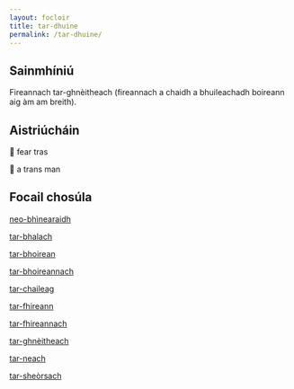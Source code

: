 ```yaml
---
layout: focloir
title: tar-dhuine
permalink: /tar-dhuine/
---
```


## Sainmhíniú

Fireannach tar-ghnèitheach (fireannach a chaidh a bhuileachadh boireann aig àm am breith).

## Aistriúcháin

&#x1f3f4;&#xe0067;&#xe0062;&#xe0073;&#xe0063;&#xe0074;&#xe007f; fear tras

&#x1f3f4;&#xe0067;&#xe0062;&#xe0065;&#xe006e;&#xe0067;&#xe007f; a trans man

## Focail chosúla

[neo-bhìnearaidh](https://faclair.lgbt/neo-bhinearaidh)

[tar-bhalach](https://faclair.lgbt/tar-bhalach)

[tar-bhoirean](https://faclair.lgbt/tar-bhoireann)

[tar-bhoireannach](https://faclair.lgbt/tar-bhoireannach)

[tar-chaileag](https://faclair.lgbt/tar-chaileag)

[tar-fhireann](https://faclair.lgbt/tar-fhireann)

[tar-fhireannach](https://faclair.lgbt/tar-fhireannach)

[tar-ghnèitheach](https://faclair.lgbt/tar-ghneitheach)

[tar-neach](https://faclair.lgbt/tar-neach)

[tar-sheòrsach](https://faclair.lgbt/tar-sheorsach)